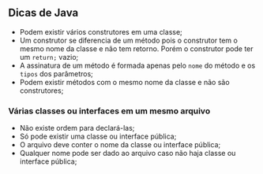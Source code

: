 ## Dicas de Java
  
* Podem existir vários construtores em uma classe;  
* Um construtor se diferencia de um método pois o construtor tem o mesmo nome da 
classe e não tem retorno. Porém o construtor pode ter um `return;` vazio;  
* A assinatura de um método é formada apenas pelo `nome` do método e os `tipos` dos parâmetros;  
* Podem existir métodos com o mesmo nome da classe e não são construtores;  


### Várias classes ou interfaces em um mesmo arquivo
  
* Não existe ordem para declará-las;  
* Só pode existir uma classe ou interface pública;  
* O arquivo deve conter o nome da classe ou interface pública;  
* Qualquer nome pode ser dado ao arquivo caso não haja classe ou interface pública;  

